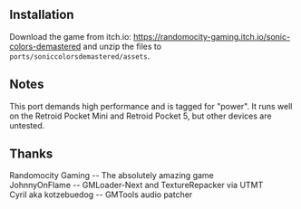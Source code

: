 ## Installation
Download the game from itch.io: https://randomocity-gaming.itch.io/sonic-colors-demastered and unzip the files to `ports/soniccolorsdemastered/assets`.

## Notes
This port demands high performance and is tagged for "power". It runs well on the Retroid Pocket Mini and Retroid Pocket 5, but other devices are untested.

## Thanks
Randomocity Gaming -- The absolutely amazing game  
JohnnyOnFlame -- GMLoader-Next and TextureRepacker via UTMT  
Cyril aka kotzebuedog -- GMTools audio patcher  
